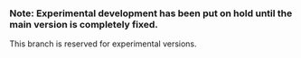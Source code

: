 ### Note: Experimental development has been put on hold until the main version is completely fixed.

This branch is reserved for experimental versions.
